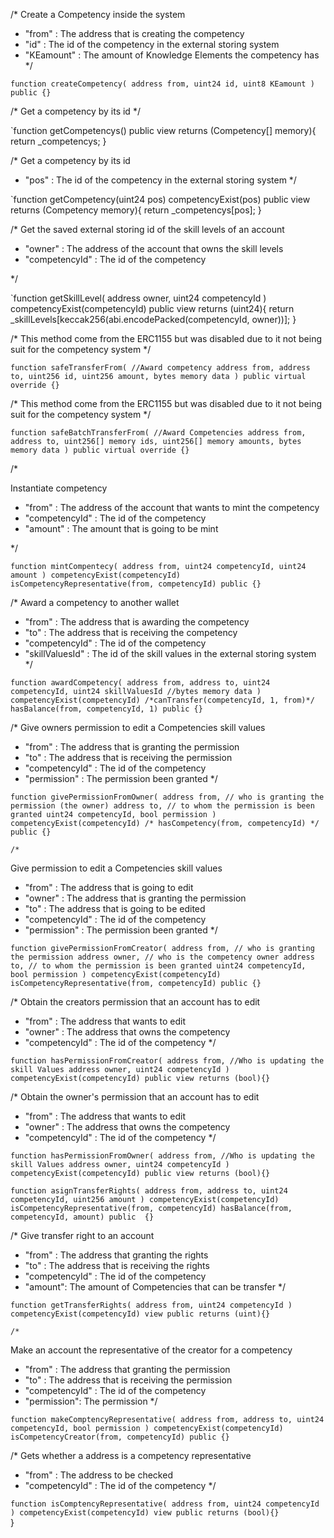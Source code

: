 /*
   Create a Competency inside the system
  
   - "from" : The address that is creating the competency
   - "id" : The id of the competency in the external storing system
   - "KEamount" : The amount of Knowledge Elements the competency has
   */
 
   `function createCompetency(
       address from,
       uint24 id,
       uint8 KEamount
   ) public {}`
 
   /*
   Get a competency by its id
   */
 
   `function getCompetencys() public view returns (Competency[] memory){
       return _competencys;
   }
 
   /*
   Get a competency by its id
 
   - "pos" : The id of the competency in the external storing system
   */
  
   `function getCompetency(uint24 pos) competencyExist(pos) public view returns (Competency memory){
       return _competencys[pos];
   }
 
   /*
   Get the saved external storing id of the skill levels of an account
  
   - "owner" : The address of the account that owns the skill levels
   - "competencyId" : The id of the competency
  
   */
  
   `function getSkillLevel(
       address owner,
       uint24 competencyId
   ) competencyExist(competencyId) public view returns (uint24){
       return _skillLevels[keccak256(abi.encodePacked(competencyId, owner))];
   }
  
   /*
   This method come from the ERC1155 but was disabled due to it not being suit for the competency system
   */
 
   `function safeTransferFrom( //Award competency
       address from,
       address to,
       uint256 id,
       uint256 amount,
       bytes memory data
   ) public virtual override {}`
 
   /*
   This method come from the ERC1155 but was disabled due to it not being suit for the competency system
   */
 
   `function safeBatchTransferFrom( //Award Competencies
       address from,
       address to,
       uint256[] memory ids,
       uint256[] memory amounts,
       bytes memory data
   ) public virtual override {}`
  
    
   /*
  
   Instantiate competency
  
   - "from" : The address of the account that wants to mint the competency
   - "competencyId" : The id of the competency
   - "amount" : The amount that is going to be mint
  
   */
 
   `function mintCompentecy(
       address from,
       uint24 competencyId,
       uint24 amount
   ) competencyExist(competencyId) isCompetencyRepresentative(from, competencyId) public {}`
  
   /*
  Award a competency to another wallet
  
   - "from" : The address that is awarding the competency
   - "to" : The address that is receiving the competency
   - "competencyId" : The id of the competency
   - "skillValuesId" : The id of the skill values in the external storing system
   */
  
   `function awardCompetency(
       address from,
       address to,
       uint24 competencyId,
       uint24 skillValuesId
       //bytes memory data
   ) competencyExist(competencyId) /*canTransfer(competencyId, 1, from)*/ hasBalance(from, competencyId, 1) public {}`
  
   /*
   Give owners permission to edit a Competencies skill values
  
   - "from" : The address that is granting the permission
   - "to" : The address that is receiving the permission
   - "competencyId" : The id of the competency
   - "permission" : The permission been granted
   */
 
   `function givePermissionFromOwner(
       address from, // who is granting the permission (the owner)
       address to, // to whom the permission is been granted
       uint24 competencyId,
       bool permission
   ) competencyExist(competencyId) /* hasCompetency(from, competencyId) */ public {}`
  
    /*
   Give permission to edit a Competencies skill values
  
   - "from" : The address that is going to edit
   - "owner" : The address that is granting the permission
   - "to" : The address that is going to be edited
   - "competencyId" : The id of the competency
   - "permission" : The permission been granted
   */
 
   `function givePermissionFromCreator(
       address from, // who is granting the permission
       address owner, // who is the competency owner
       address to, // to whom the permission is been granted
       uint24 competencyId,
       bool permission
   ) competencyExist(competencyId) isCompetencyRepresentative(from, competencyId) public {}`
  
   /*
   Obtain the creators permission that an account has to edit
  
   - "from" : The address that wants to edit
   - "owner" : The address that owns the competency
   - "competencyId" : The id of the competency
   */
 
   `function hasPermissionFromCreator(
       address from, //Who is updating the skill Values
       address owner,
       uint24 competencyId
   ) competencyExist(competencyId) public view returns (bool){}`
 
   /*
   Obtain the owner's permission that an account has to edit
  
   - "from" : The address that wants to edit
   - "owner" : The address that owns the competency
   - "competencyId" : The id of the competency
   */
 
   `function hasPermissionFromOwner(
       address from, //Who is updating the skill Values
       address owner,
       uint24 competencyId
   ) competencyExist(competencyId) public view returns (bool){}`
 
   `function asignTransferRights(
       address from,
       address to,
       uint24 competencyId,
       uint256 amount
   ) competencyExist(competencyId) isCompetencyRepresentative(from, competencyId) hasBalance(from, competencyId, amount) public  {}`
 
   /*
   Give transfer right to an account
  
   - "from" : The address that granting the rights
   - "to" : The address that is receiving the rights
   - "competencyId" : The id of the competency
   - "amount": The amount of Competencies that can be transfer
   */
 
   `function getTransferRights(
       address from,
       uint24 competencyId
   ) competencyExist(competencyId) view public returns (uint){}`
  
    /*
   Make an account the representative of the creator for a competency
  
   - "from" : The address that granting the permission
   - "to" : The address that is receiving the permission
   - "competencyId" : The id of the competency
   - "permission": The permission
   */
 
   `function makeComptencyRepresentative(
       address from,
       address to,
       uint24 competencyId,
       bool permission
   ) competencyExist(competencyId) isCompetencyCreator(from, competencyId) public {}`
 
   /*
   Gets whether a address is a competency representative
  
   - "from" : The address to be checked
   - "competencyId" : The id of the competency
   */
 
    
   `function isComptencyRepresentative(
       address from,
       uint24 competencyId
   ) competencyExist(competencyId) view public returns (bool){}`  
}
